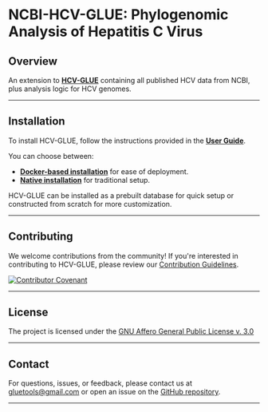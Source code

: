 # NCBI-HCV-GLUE: Phylogenomic Analysis of Hepatitis C Virus

## Overview

An extension to **[HCV-GLUE](https://github.com/giffordlabcvr/HCV-GLUE)** containing all published HCV data from NCBI, plus analysis logic for HCV genomes.

* * * * *

Installation
------------

To install HCV-GLUE, follow the instructions provided in the **[User Guide](https://github.com/giffordlabcvr/HCV-GLUE/wiki)**.

You can choose between:

-   **[Docker-based installation](https://github.com/giffordlabcvr/HCV-GLUE/wiki/Docker-Installation)** for ease of deployment.
-   **[Native installation](https://github.com/giffordlabcvr/HCV-GLUE/wiki/Native-Installation)** for traditional setup.

HCV-GLUE can be installed as a prebuilt database for quick setup or constructed from scratch for more customization.

* * * * *

## Contributing

We welcome contributions from the community! If you're interested in contributing to HCV-GLUE, please review our [Contribution Guidelines](https://github.com/giffordlabcvr/HCV-GLUE/blob/master/md/CONTRIBUTING.md).

[![Contributor Covenant](https://img.shields.io/badge/Contributor%20Covenant-2.1-4baaaa.svg)](https://github.com/giffordlabcvr/HCV-GLUE/blob/master/md/code_of_conduct.md) 

* * * * *

## License

The project is licensed under the [GNU Affero General Public License v. 3.0](https://www.gnu.org/licenses/agpl-3.0.en.html)

* * * * *

## Contact

For questions, issues, or feedback, please contact us at [gluetools@gmail.com](mailto:gluetools@gmail.com) or open an issue on the [GitHub repository](https://github.com/giffordlabcvr/HCV-GLUE/issues).

* * * * *
